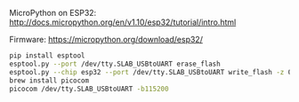 MicroPython on ESP32:
http://docs.micropython.org/en/v1.10/esp32/tutorial/intro.html

Firmware:
https://micropython.org/download/esp32/

```bash
pip install esptool
esptool.py --port /dev/tty.SLAB_USBtoUART erase_flash
esptool.py --chip esp32 --port /dev/tty.SLAB_USBtoUART write_flash -z 0x1000 esp32-idf3-20191220-v1.12.bin
brew install picocom
picocom /dev/tty.SLAB_USBtoUART -b115200
```
